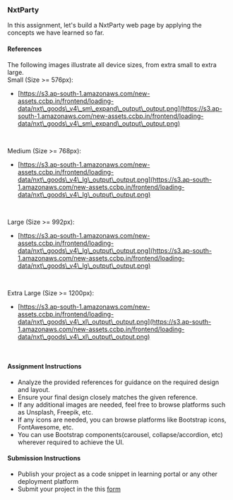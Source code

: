 ### NxtParty

In this assignment, let's build a NxtParty web page by applying the concepts we have learned so far.

#### References

The following images illustrate all device sizes, from extra small to extra large.
<br/>
Small (Size >= 576px):

- [https://s3.ap-south-1.amazonaws.com/new-assets.ccbp.in/frontend/loading-data/nxt\_goods\_v4\_sm\_expand\_output\_output.png](https://s3.ap-south-1.amazonaws.com/new-assets.ccbp.in/frontend/loading-data/nxt\_goods\_v4\_sm\_expand\_output\_output.png)

<br/>

Medium (Size >= 768px):

- [https://s3.ap-south-1.amazonaws.com/new-assets.ccbp.in/frontend/loading-data/nxt\_goods\_v4\_lg\_output\_output.png](https://s3.ap-south-1.amazonaws.com/new-assets.ccbp.in/frontend/loading-data/nxt\_goods\_v4\_lg\_output\_output.png)

<br/>

Large (Size >= 992px):

- [https://s3.ap-south-1.amazonaws.com/new-assets.ccbp.in/frontend/loading-data/nxt\_goods\_v4\_lg\_output\_output.png](https://s3.ap-south-1.amazonaws.com/new-assets.ccbp.in/frontend/loading-data/nxt\_goods\_v4\_lg\_output\_output.png)

<br/>

Extra Large (Size >= 1200px):

- [https://s3.ap-south-1.amazonaws.com/new-assets.ccbp.in/frontend/loading-data/nxt\_goods\_v4\_xl\_output\_output.png](https://s3.ap-south-1.amazonaws.com/new-assets.ccbp.in/frontend/loading-data/nxt\_goods\_v4\_xl\_output\_output.png)

<br/>

#### Assignment Instructions

- Analyze the provided references for guidance on the required design and layout.
- Ensure your final design closely matches the given reference.
- If any additional images are needed, feel free to browse platforms such as Unsplash, Freepik, etc.
- If any icons are needed, you can browse platforms like Bootstrap icons, FontAwesome, etc.
- You can use Bootstrap components(carousel, collapse/accordion, etc) wherever required to achieve the UI.

#### Submission Instructions

- Publish your project as a code snippet in learning portal or any other deployment platform
- Submit your project in the this [form]()